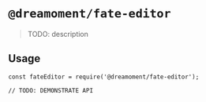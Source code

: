 # `@dreamoment/fate-editor`

> TODO: description

## Usage

```
const fateEditor = require('@dreamoment/fate-editor');

// TODO: DEMONSTRATE API
```

